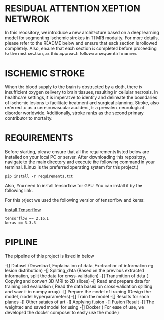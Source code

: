 # RESIDUAL ATTENTION XEPTION NETWROK
In this repository, we introduce a new architecture based on a deep learning model for segmenting ischemic strokes in T1 MRI modality.
 For more details, please refer to the README below and ensure that each section is followed completely. Also, ensure that each section is 
 completed before proceeding to the next section, as this approach follows a sequential manner.


# ISCHEMIC STROKE

When the blood supply to the brain is obstructed by a cloth, there is insufficient oxygen delivery to brain tissues, resulting in cellular necrosis. 
 In healthcare settings, it is imperative to identify and delineate the boundaries of ischemic lesions to facilitate treatment and surgical planning. 
 Stroke, also referred to as a cerebrovascular accident, is a prevalent neurological disorder worldwide. Additionally, stroke ranks as the second primary contributor to mortality. 

# REQUIREMENTS 

 Before starting, please ensure that all the requirements listed below are installed on your local PC or server.
 After downloading this repository, navigate to the main directory and execute the following command in your terminal. (Linux is the preferred operating system for this project.)


```
pip install -r requirements.txt

```
Also, You need to install tensorflow for GPU. You can install it by the following link.


For this prject we used the following version of tensorflow and keras:

[Install Tensorflow](https://www.tensorflow.org/install/pip)


```
tensorflow == 2.16.1
keras == 3.3.3 
```

# PIPLINE 

The pipeline of this project is listed in below.

-[] Dataset (Download, Explaination of data, Exctraction of information eg. lesion distribution)
-[] Spliting_data (Based on the previous extracted information, split the data for cross-validation) 
-[] Transmition of data ( Copying and convert 3D MRI to 2D slices)
-[] Read and prepare data for training and evaluation ( Read the data based on cross-validation spliting and save it in numpy array)
-[] Prepare the model of training (Design the model, model hyperparameters)
-[] Train the model 
-[] Results for each planes
-[] Other satates of art 
-[] Applying fusion 
-[] Fusion Result
-[] The weighted and saved model for using 
-[] Docker ( For ease of use, we developed the docker composer to easly use the model) 

